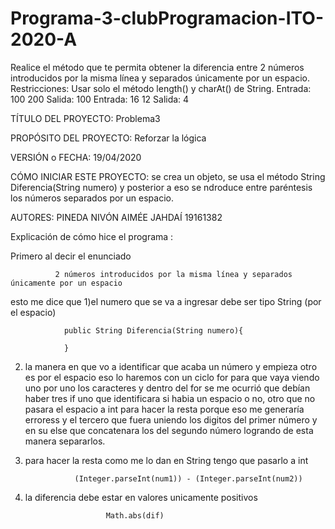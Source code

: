 # Programa-3-clubProgramacion-ITO-2020-A
Realice el método que te permita obtener la diferencia entre 2 números introducidos por la misma línea y separados únicamente por un espacio. Restricciones: Usar solo el método length() y charAt() de String.  Entrada: 100 200 Salida: 100  Entrada: 16 12 Salida: 4
  
TÍTULO DEL PROYECTO: Problema3

PROPÓSITO DEL PROYECTO: Reforzar la lógica 

VERSIÓN o FECHA: 19/04/2020

CÓMO INICIAR ESTE PROYECTO: se crea un objeto, se usa el método String Diferencia(String numero) y posterior a eso se ndroduce entre paréntesis los números separados por un espacio.

AUTORES: PINEDA NIVÓN AIMÉE JAHDAÍ 19161382

Explicación de cómo hice el programa :

Primero al decir el enunciado 

              2 números introducidos por la misma línea y separados únicamente por un espacio

esto me dice que 
1)el numero que se va a ingresar debe ser tipo String (por el espacio)

                public String Diferencia(String numero){
                
                }

2) la manera en que vo a identificar que acaba un número y empieza otro es por el espacio eso lo haremos con un ciclo for para que vaya viendo uno por uno los caracteres y dentro del for se me ocurrió que debían haber tres if uno que identificara si habia un espacio o no, otro que no pasara el espacio a int para hacer la resta porque eso me generaría erroress y el tercero que fuera uniendo los digitos del primer número y en su else que concatenara los del segundo número logrando de esta manera separarlos.
3) para hacer la resta como me lo dan en String tengo que pasarlo a int 

                  (Integer.parseInt(num1)) - (Integer.parseInt(num2))
4) la diferencia debe estar en valores unicamente positivos

                         Math.abs(dif) 

